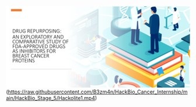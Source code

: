![Watch the video](https://raw.githubusercontent.com/B3zm4n/HackBio_Cancer_Internship/main/HackBio_Stage_5/thumbnail.png)
(https://raw.githubusercontent.com/B3zm4n/HackBio_Cancer_Internship/main/HackBio_Stage_5/Hackolite1.mp4)
